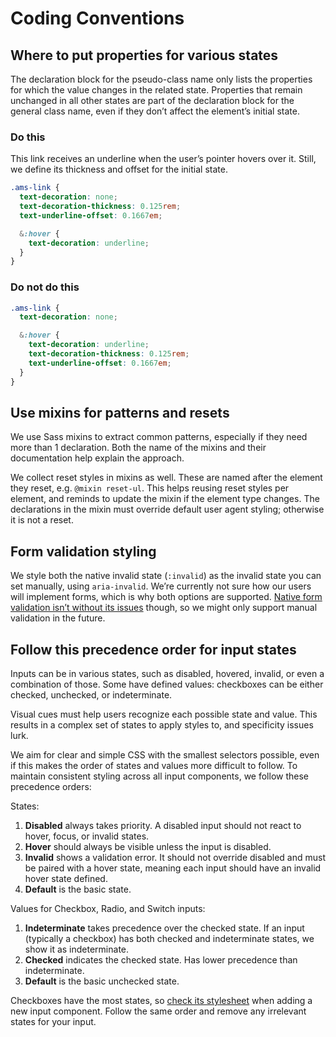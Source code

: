 <!-- @license CC0-1.0 -->

# Coding Conventions

## Where to put properties for various states

The declaration block for the pseudo-class name only lists the properties for which the value changes in the related state.
Properties that remain unchanged in all other states are part of the declaration block for the general class name, even if they don’t affect the element’s initial state.

### Do this

This link receives an underline when the user’s pointer hovers over it.
Still, we define its thickness and offset for the initial state.

```css
.ams-link {
  text-decoration: none;
  text-decoration-thickness: 0.125rem;
  text-underline-offset: 0.1667em;

  &:hover {
    text-decoration: underline;
  }
}
```

### Do not do this

```css
.ams-link {
  text-decoration: none;

  &:hover {
    text-decoration: underline;
    text-decoration-thickness: 0.125rem;
    text-underline-offset: 0.1667em;
  }
}
```

## Use mixins for patterns and resets

We use Sass mixins to extract common patterns, especially if they need more than 1 declaration.
Both the name of the mixins and their documentation help explain the approach.

We collect reset styles in mixins as well.
These are named after the element they reset, e.g. `@mixin reset-ul`.
This helps reusing reset styles per element, and reminds to update the mixin if the element type changes.
The declarations in the mixin must override default user agent styling; otherwise it is not a reset.

## Form validation styling

We style both the native invalid state (`:invalid`) as the invalid state you can set manually, using `aria-invalid`.
We’re currently not sure how our users will implement forms, which is why both options are supported.
[Native form validation isn’t without its issues](https://adrianroselli.com/2019/02/avoid-default-field-validation.html) though, so we might only support manual validation in the future.

## Follow this precedence order for input states

Inputs can be in various states, such as disabled, hovered, invalid, or even a combination of those.
Some have defined values: checkboxes can be either checked, unchecked, or indeterminate.

Visual cues must help users recognize each possible state and value.
This results in a complex set of states to apply styles to, and specificity issues lurk.

We aim for clear and simple CSS with the smallest selectors possible, even if this makes the order of states and values more difficult to follow.
To maintain consistent styling across all input components, we follow these precedence orders:

States:

1. **Disabled** always takes priority. A disabled input should not react to hover, focus, or invalid states.
2. **Hover** should always be visible unless the input is disabled.
3. **Invalid** shows a validation error. It should not override disabled and must be paired with a hover state, meaning each input should have an invalid hover state defined.
4. **Default** is the basic state.

Values for Checkbox, Radio, and Switch inputs:

1. **Indeterminate** takes precedence over the checked state. If an input (typically a checkbox) has both checked and indeterminate states, we show it as indeterminate.
2. **Checked** indicates the checked state. Has lower precedence than indeterminate.
3. **Default** is the basic unchecked state.

Checkboxes have the most states, so [check its stylesheet](https://github.com/Amsterdam/design-system/blob/develop/packages/css/src/components/checkbox/checkbox.scss) when adding a new input component.
Follow the same order and remove any irrelevant states for your input.
